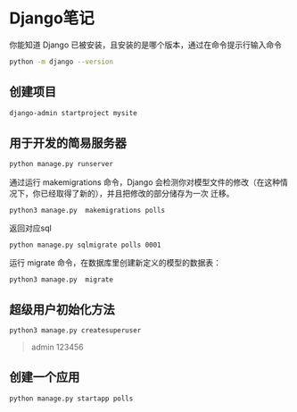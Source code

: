 # Django笔记

你能知道 Django 已被安装，且安装的是哪个版本，通过在命令提示行输入命令
```sh
python -m django --version
```
## 创建项目
```sh
django-admin startproject mysite
```

## 用于开发的简易服务器
```sh
python manage.py runserver
```
通过运行 makemigrations 命令，Django 会检测你对模型文件的修改（在这种情况下，你已经取得了新的），并且把修改的部分储存为一次 迁移。

```
python3 manage.py  makemigrations polls
```
返回对应sql
```
python manage.py sqlmigrate polls 0001
```

运行 migrate 命令，在数据库里创建新定义的模型的数据表：
```
python3 manage.py  migrate
```

## 超级用户初始化方法
```
python3 manage.py createsuperuser
```
> admin 123456

## 创建一个应用
```sh
python manage.py startapp polls
```



